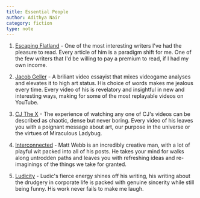 ```yaml
---
title: Essential People
author: Adithya Nair
category: fiction
type: note
---
```


1. [Escaping Flatland](https://www.henrikkarlsson.xyz/) - One of the most interesting writers I've had the pleasure to read. Every article of him is a paradigm shift for me. One of the few writers that I'd be willing to pay a premium to read, if I had my own income.

2. [Jacob Geller](https://www.youtube.com/@JacobGeller) - A briliant video essayist that mixes videogame analyses and elevates it to high art status. His choice of words makes me jealous every time. Every video of his is revelatory and insightful in new and interesting ways, making for some of the most replayable videos on YouTube.

3. [CJ The X](https://cjthex.com/) - The experience of watching any one of CJ's videos can be described as chaotic, dense but never boring. Every video of his leaves you with a poignant message about art, our purpose in the universe or the virtues of Miraculous Ladybug.

4. [Interconnected](https://interconnected.org/home/) - Matt Webb is an incredibly creative man, with a lot of playful wit packed into all of his posts. He takes your mind for walks along untrodden paths and leaves you with refreshing ideas and re-imaginings of the things we take for granted.

5. [Ludicity](https://ludic.mataroa.blog/) - Ludic's fierce energy shines off his writing, his writing about the drudgery in corporate life is packed with genuine sincerity while still being funny. His work never fails to make me laugh.
